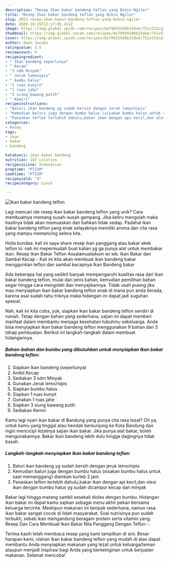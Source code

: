 ```yaml
---
description: "Resep Ikan bakar bandeng teflon yang Bikin Ngiler"
title: "Resep Ikan bakar bandeng teflon yang Bikin Ngiler"
slug: 2653-resep-ikan-bakar-bandeng-teflon-yang-bikin-ngiler
date: 2020-10-15T22:17:05.411Z
image: https://img-global.cpcdn.com/recipes/be79b555d6b15deb/751x532cq70/ikan-bakar-bandeng-teflon-foto-resep-utama.jpg
thumbnail: https://img-global.cpcdn.com/recipes/be79b555d6b15deb/751x532cq70/ikan-bakar-bandeng-teflon-foto-resep-utama.jpg
cover: https://img-global.cpcdn.com/recipes/be79b555d6b15deb/751x532cq70/ikan-bakar-bandeng-teflon-foto-resep-utama.jpg
author: Owen Jacobs
ratingvalue: 3.5
reviewcount: 9
recipeingredient:
- " Ikan bandeng seperlunya"
- " Kecap"
- "3 sdm Minyak"
- " Jeruk lemonipis"
- " bumbu halus"
- "1 ruas kunyit"
- "1 ruas jahe"
- "3 siung bawang putih"
- " Kemiri"
recipeinstructions:
- "Baluri ikan bandeng yg sudah bersih dengan jeruk lemo/nipis"
- "Kemudian baluri juga dengan bumbu halus (sisakan bumbu halus untuk saat memanggang) diamkan kurleb 2 jam."
- "Panaskan teflon terlebih dahulu,bakar ikan dengan api kecil,dan olesi ikan dengan bumbu halus yg sudah dicampur kecap dan minyak"
categories:
- Resep
tags:
- ikan
- bakar
- bandeng

katakunci: ikan bakar bandeng 
nutrition: 187 calories
recipecuisine: Indonesian
preptime: "PT13M"
cooktime: "PT31M"
recipeyield: "3"
recipecategory: Lunch

---
```



![Ikan bakar bandeng teflon](https://img-global.cpcdn.com/recipes/be79b555d6b15deb/751x532cq70/ikan-bakar-bandeng-teflon-foto-resep-utama.jpg)

Lagi mencari ide resep ikan bakar bandeng teflon yang unik? Cara membuatnya memang susah-susah gampang. Jika keliru mengolah maka hasilnya tidak akan memuaskan dan bahkan tidak sedap. Padahal ikan bakar bandeng teflon yang enak selayaknya memiliki aroma dan cita rasa yang mampu memancing selera kita.

Holla bundaa. kali ini saya share resep ikan panggang atau bakar akek teflon lo. nah ini mepermudah buat kalian yg ga punya alat untuk membakar ikan. Resep Ikan Bakar Teflon Assalamualaikum wr.wb. Ikan Bakar dan Sambal Kecap - Kali ini kita akan membuat ikan bandeng bakar menggunkan teflon dan sambal kecapnya Ikan Bandeng bakar

Ada beberapa hal yang sedikit banyak mempengaruhi kualitas rasa dari ikan bakar bandeng teflon, mulai dari jenis bahan, kemudian pemilihan bahan segar hingga cara mengolah dan menyajikannya. Tidak usah pusing jika mau menyiapkan ikan bakar bandeng teflon enak di mana pun anda berada, karena asal sudah tahu triknya maka hidangan ini dapat jadi suguhan spesial.


Nah, kali ini kita coba, yuk, siapkan ikan bakar bandeng teflon sendiri di rumah. Tetap dengan bahan yang sederhana, sajian ini dapat memberi manfaat dalam membantu menjaga kesehatan tubuhmu sekeluarga. Anda bisa menyiapkan Ikan bakar bandeng teflon menggunakan 9 bahan dan 3 tahap pembuatan. Berikut ini langkah-langkah dalam membuat hidangannya.

<!--inarticleads1-->

##### Bahan-bahan dan bumbu yang dibutuhkan untuk menyiapkan Ikan bakar bandeng teflon:

1. Siapkan  Ikan bandeng (seperlunya)
1. Ambil  Kecap
1. Sediakan 3 sdm Minyak
1. Gunakan  Jeruk lemo/nipis
1. Siapkan  bumbu halus
1. Siapkan 1 ruas kunyit
1. Gunakan 1 ruas jahe
1. Siapkan 3 siung bawang putih
1. Sediakan  Kemiri


Kamu lagi nyari ikan bakar di Bandung yang punya cita rasa lezat? Oh ya, untuk kamu yang tinggal atau hendak berkunjung ke Kota Bandung dan ingin mencicipi lezatnya sajian ikan bakar. Jika punya alat bakar, boleh mengunakannya. Bakar ikan bandeng lebih dulu hingga dagingnya tidak basah. 

<!--inarticleads2-->

##### Langkah-langkah menyiapkan Ikan bakar bandeng teflon:

1. Baluri ikan bandeng yg sudah bersih dengan jeruk lemo/nipis
1. Kemudian baluri juga dengan bumbu halus (sisakan bumbu halus untuk saat memanggang) diamkan kurleb 2 jam.
1. Panaskan teflon terlebih dahulu,bakar ikan dengan api kecil,dan olesi ikan dengan bumbu halus yg sudah dicampur kecap dan minyak


Bakar lagi hingga matang sambil sesekali dioles dengan bumbu. Hidangan ikan bakar ini dapat kamu sajikan sebagai menu akhir pekan bersama keluarga tercinta. Meskipun makanan ini tampak sederhana, namun rasa ikan bakar sangat cocok di lidah masyarakat. Soal nutrisinya pun sudah terbukti, sebab ikan mengandung beragam protein serta vitamin yang. Resep Dan Cara Membuat Ikan Bakar Nila Panggang Dengan Teflon -. 

Terima kasih telah membaca resep yang kami tampilkan di sini. Besar harapan kami, olahan Ikan bakar bandeng teflon yang mudah di atas dapat membantu Anda menyiapkan makanan yang lezat untuk keluarga/teman ataupun menjadi inspirasi bagi Anda yang berkeinginan untuk berjualan makanan. Selamat mencoba!
